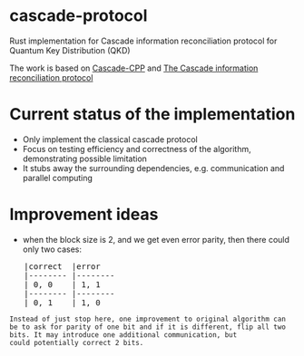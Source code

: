 # cascade-protocol
Rust implementation for Cascade information reconciliation protocol for Quantum Key Distribution (QKD)

The work is based on [Cascade-CPP](https://github.com/brunorijsman/cascade-cpp) and [The Cascade information reconciliation protocol](https://cascade-python.readthedocs.io/en/latest/index.html)

# Current status of the implementation

- Only implement the classical cascade protocol
- Focus on testing efficiency and correctness of the algorithm, demonstrating possible limitation
- It stubs away the surrounding dependencies, e.g. communication and parallel computing


# Improvement ideas

- when the block size is 2, and we get even error parity, then there could only two cases:
<pre>
   |correct  |error
   |-------- |--------
   | 0, 0    | 1, 1
   |-------- |--------
   | 0, 1    | 1, 0
</pre>

    Instead of just stop here, one improvement to original algorithm can be to ask for parity of one bit and if it is different, flip all two bits. It may introduce one additional communication, but 
    could potentially correct 2 bits.
    